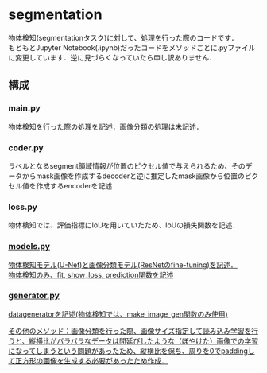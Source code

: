 # segmentation
<p>物体検知(segmentationタスク)に対して、処理を行った際のコードです．<br>
もともとJupyter Notebook(.ipynb)だったコードをメソッドごとに.pyファイルに変更しています．逆に見づらくなっていたら申し訳ありません．</p>
<h2>構成</h2>
<h3>main.py</h3>
物体検知を行った際の処理を記述．画像分類の処理は未記述．
<h3>coder.py</h3>
<p>ラベルとなるsegment領域情報が位置のピクセル値で与えられるため、そのデータからmask画像を作成するdecoderと逆に推定したmask画像から位置のピクセル値を作成するencoderを記述</p>
<h3>loss.py</h3>
<p>物体検知では、評価指標にIoUを用いていたため、IoUの損失関数を記述．</p>
<a href="https://mathwords.net/iou>IoU(評価指標)の意味と値の厳しさ-具体例で学ぶ数学"</a>
<h3>models.py</h3>
<p>物体検知モデル(U-Net)と画像分類モデル(ResNetのfine-tuning)を記述．<br>
  物体検知のみ、fit, show_loss, prediction関数を記述</p>
<h3>generator.py</h3>
<p>datageneratorを記述(物体検知では、make_image_gen関数のみ使用)</p>
<p>その他のメソッド：画像分類を行った際、画像サイズ指定して読み込み学習を行うと、縦横比がバラバラなデータは間延びしたような（ぼやけた）画像での学習になってしまうという問題があったため、縦横比を保ち、周りを0でpaddingして正方形の画像を生成する必要があったため作成．</p>

